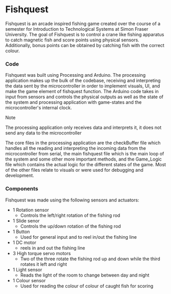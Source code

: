 # Fishquest
Fishquest is an arcade inspired fishing game created over the course of a semester for Introduction to Technological Systems at Simon Fraser University. The goal of Fishquest is to control a crane like fishing apparatus to catch magnetic fish and score points using physical sensors. Additionally, bonus points can be obtained by catching fish with the correct colour.

### Code
Fishquest was built using Processing and Arduino. The processing application makes up the bulk of the codebase, receiving and interpreting the data sent by the microcontroller in order to implement visuals, UI, and make the game element of fishquest function. The Arduino code takes in input from sensors and controls the physical outputs as well as the state of the system and processing application with game-states and the microcontroller's internal clock.

> [!NOTE]
> The processing application only receives data and interprets it, it does not send any data to the microcontroller

The core files in the processing application are the checkBuffer file which handles all the reading and interpreting the incoming data from the microcontroller from serial, the main fishquest file which is the main loop of the system and some other more important methods, and the Game_Logic file which contains the actual logic for the different states of the game. Most of the other files relate to visuals or were used for debugging and development.

### Components
Fishquest was made using the following sensors and actuators:
- 1 Rotation sensor
	- Controls the left/right rotation of the fishing rod
- 1 Slide senor
	- Controls the up/down rotation of the fishing rod
- 1 Button
	- Used for general input and to reel in/out the fishing line
- 1 DC motor
	- reels in and out the fishing line
- 3 High torque servo motors
	- Two of the three rotate the fishing rod up and down while the third rotates it left and right
- 1 Light sensor
	- Reads the light of the room to change between day and night
- 1 Colour sensor
	- Used for reading the colour of colour of caught fish for scoring
